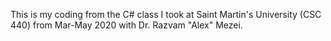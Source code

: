 This is my coding from the C# class I took at Saint Martin's University (CSC 440) from Mar-May 2020 with Dr. Razvam "Alex" Mezei.
